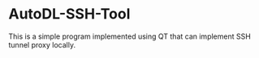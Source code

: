 # AutoDL-SSH-Tool
This is a simple program implemented using QT that can implement SSH tunnel proxy locally.
